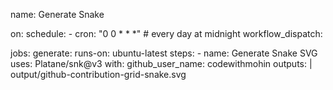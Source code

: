 name: Generate Snake

on:
  schedule:
    - cron: "0 0 * * *" # every day at midnight
  workflow_dispatch:

jobs:
  generate:
    runs-on: ubuntu-latest
    steps:
      - name: Generate Snake SVG
        uses: Platane/snk@v3
        with:
          github_user_name: codewithmohin
          outputs: |
            output/github-contribution-grid-snake.svg

     
